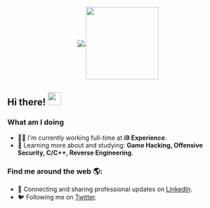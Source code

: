 <p align="center">
  <a href="https://github.com/anuraghazra/github-readme-stats">
    <img
      align="center"
      src="https://github-readme-stats.vercel.app/api/top-langs/?username=darknessxk&layout=compact"
    />
  </a>
  <a href="https://github.com/anuraghazra/github-readme-stats">
    <img
      align="center"
      height="165"
      src="https://github-readme-stats.vercel.app/api?username=darknessxk&count_private=true&show_icons=true&custom_title=Github%20Status&hide=issues"
    />
  </a>
</p>

## Hi there! <img src="https://raw.githubusercontent.com/iampavangandhi/iampavangandhi/master/gifs/Hi.gif" width="30px"></h2>

### What am I doing

- 👨‍💻 I'm currently working full-time at **i9 Experience**.
- 🌱 Learning more about and studying: **Game Hacking, Offensive Security, C/C++, Reverse Engineering**.

### Find me around the web 🌎:

- 💼 Connecting and sharing professional updates on <a href="https://www.linkedin.com/in/darknessxk/">LinkedIn</a>.
- 🐦 Following me on <a href="https://twitter.com/darknessxk/">Twitter</a>.
